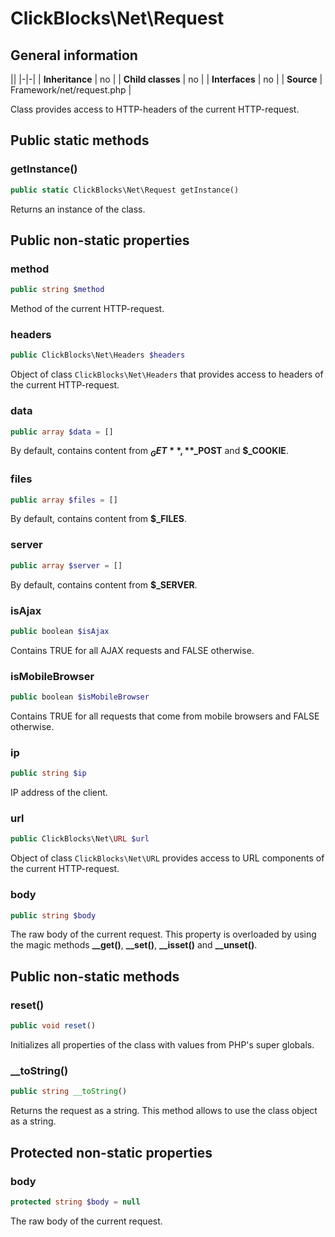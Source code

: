 # ClickBlocks\Net\Request #

## General information ##

||
|-|-|
| **Inheritance** | no |
| **Child classes** | no |
| **Interfaces** | no |
| **Source** | Framework/net/request.php |

Class provides access to HTTP-headers of the current HTTP-request.


## Public static methods ##

### **getInstance()**

```php
public static ClickBlocks\Net\Request getInstance()
```

Returns an instance of the class.

## Public non-static properties ##

### **method**

```php
public string $method
```

Method of the current HTTP-request.

### **headers**

```php
public ClickBlocks\Net\Headers $headers
```

Object of class `ClickBlocks\Net\Headers` that provides access to headers of the current HTTP-request.

### **data**

```php
public array $data = []
```

By default, contains content from **$_GET**, **$_POST** and **$_COOKIE**.

### **files**

```php
public array $files = []
```

By default, contains content from **$_FILES**.

### **server**

```php
public array $server = []
```

By default, contains content from **$_SERVER**.

### **isAjax**

```php
public boolean $isAjax
```

Contains TRUE for all AJAX requests and FALSE otherwise.

### **isMobileBrowser**

```php
public boolean $isMobileBrowser
```

Contains TRUE for all requests that come from mobile browsers and FALSE otherwise.

### **ip**

```php
public string $ip
```

IP address of the client.

### **url**

```php
public ClickBlocks\Net\URL $url
```

Object of class `ClickBlocks\Net\URL` provides access to URL components of the current HTTP-request.

### **body**

```php
public string $body
```

The raw body of the current request. This property is overloaded by using the magic methods **__get()**, **__set()**, **__isset()** and **__unset()**.


## Public non-static methods ##

### **reset()**

```php
public void reset()
```

Initializes all properties of the class with values from PHP's super globals.

### **__toString()**

```php
public string __toString()
```

Returns the request as a string. This method allows to use the class object as a string.


## Protected non-static properties ##

### **body**

```php
protected string $body = null
```

The raw body of the current request.
